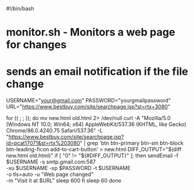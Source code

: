 #!/bin/bash

# monitor.sh - Monitors a web page for changes
# sends an email notification if the file change

USERNAME="your@gmail.com"
PASSWORD="yourgmailpassword"
URL="https://www.bestbuy.com/site/searchpage.jsp?st=rtx+3080"

for (( ; ; )); do
    mv new.html old.html 2> /dev/null
    curl -A "Mozilla/5.0 (Windows NT 10.0; Win64; x64) AppleWebKit/537.36 (KHTML, like Gecko) Chrome/86.0.4240.75 Safari/537.36" -L "https://www.bestbuy.com/site/searchpage.jsp?id=pcat17071&st=rtx%203080" | grep 'btn btn-primary btn-sm btn-block btn-leading-ficon add-to-cart-button' > new.html
    DIFF_OUTPUT="$(diff new.html old.html)"
    if [ "0" != "${#DIFF_OUTPUT}" ]; then
        sendEmail -f $USERNAME -s smtp.gmail.com:587 \
            -xu $USERNAME -xp $PASSWORD -t $USERNAME \
            -o tls=auto -u "Web page changed" \
            -m "Visit it at $URL"
        sleep 600
    fi
sleep 60
done
